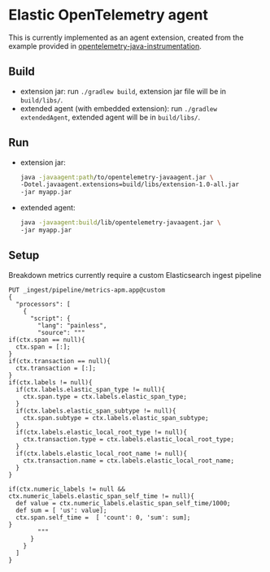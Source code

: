 # Elastic OpenTelemetry agent

This is currently implemented as an agent extension, created from the example provided in [opentelemetry-java-instrumentation](https://github.com/open-telemetry/opentelemetry-java-instrumentation/tree/main/examples/extension).

## Build

- extension jar: run `./gradlew build`, extension jar file will be in `build/libs/`.
- extended agent (with embedded extension): run `./gradlew extendedAgent`, extended agent will be in `build/libs/`.

## Run

- extension jar:

  ```bash
  java -javaagent:path/to/opentelemetry-javaagent.jar \
  -Dotel.javaagent.extensions=build/libs/extension-1.0-all.jar
  -jar myapp.jar
     ```

- extended agent:

  ```bash
  java -javaagent:build/lib/opentelemetry-javaagent.jar \
  -jar myapp.jar
     ```

## Setup

Breakdown metrics currently require a custom Elasticsearch ingest pipeline
```
PUT _ingest/pipeline/metrics-apm.app@custom
{
  "processors": [
    {
      "script": {
        "lang": "painless",
        "source": """
if(ctx.span == null){
  ctx.span = [:];
}
if(ctx.transaction == null){
  ctx.transaction = [:];
}
if(ctx.labels != null){
  if(ctx.labels.elastic_span_type != null){
    ctx.span.type = ctx.labels.elastic_span_type;
  }
  if(ctx.labels.elastic_span_subtype != null){
    ctx.span.subtype = ctx.labels.elastic_span_subtype;
  }
  if(ctx.labels.elastic_local_root_type != null){
    ctx.transaction.type = ctx.labels.elastic_local_root_type;
  }
  if(ctx.labels.elastic_local_root_name != null){
    ctx.transaction.name = ctx.labels.elastic_local_root_name;
  }
}

if(ctx.numeric_labels != null && ctx.numeric_labels.elastic_span_self_time != null){
  def value = ctx.numeric_labels.elastic_span_self_time/1000;
  def sum = [ 'us': value];
  ctx.span.self_time =  [ 'count': 0, 'sum': sum];
}
        """
      }
    }
  ]
}
```

